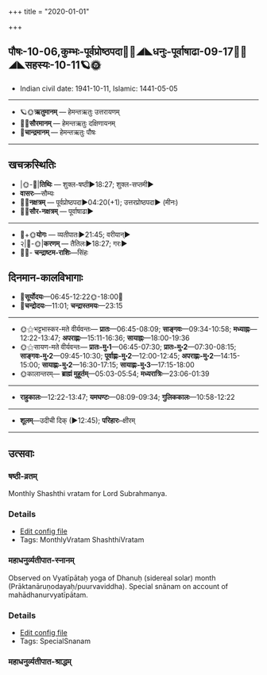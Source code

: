 +++
title = "2020-01-01"

+++
## पौषः-10-06,कुम्भः-पूर्वप्रोष्ठपदा🌛🌌◢◣धनुः-पूर्वाषाढा-09-17🌌🌞◢◣सहस्यः-10-11🪐🌞
- Indian civil date: 1941-10-11, Islamic: 1441-05-05
___________________
- 🪐🌞**ऋतुमानम्** — हेमन्तऋतुः उत्तरायणम्
- 🌌🌞**सौरमानम्** — हेमन्तऋतुः दक्षिणायनम्
- 🌛**चान्द्रमानम्** — हेमन्तऋतुः पौषः
___________________


## खचक्रस्थितिः
- |🌞-🌛|**तिथिः** — शुक्ल-षष्ठी►18:27; शुक्ल-सप्तमी►  
- **वासरः**—सौम्यः  
- 🌌🌛**नक्षत्रम्** — पूर्वप्रोष्ठपदा►04:20(+1); उत्तरप्रोष्ठपदा► (मीनः)  
- 🌌🌞**सौर-नक्षत्रम्** — पूर्वाषाढा►  
___________________
- 🌛+🌞**योगः** — व्यतीपातः►21:45; वरीयान्►  
- २|🌛-🌞|**करणम्** — तैतिलः►18:27; गरः►  
- 🌌🌛- **चन्द्राष्टम-राशिः**—सिंहः  


## दिनमान-कालविभागाः
- 🌅**सूर्योदयः**—06:45-12:22🌞️-18:00🌇  
- 🌛**चन्द्रोदयः**—11:01; **चन्द्रास्तमयः**—23:15  
___________________
- 🌞⚝भट्टभास्कर-मते वीर्यवन्तः— **प्रातः**—06:45-08:09; **साङ्गवः**—09:34-10:58; **मध्याह्नः**—12:22-13:47; **अपराह्णः**—15:11-16:36; **सायाह्नः**—18:00-19:36  
- 🌞⚝सायण-मते वीर्यवन्तः— **प्रातः-मु॰1**—06:45-07:30; **प्रातः-मु॰2**—07:30-08:15; **साङ्गवः-मु॰2**—09:45-10:30; **पूर्वाह्णः-मु॰2**—12:00-12:45; **अपराह्णः-मु॰2**—14:15-15:00; **सायाह्णः-मु॰2**—16:30-17:15; **सायाह्णः-मु॰3**—17:15-18:00  
- 🌞कालान्तरम्— **ब्राह्मं मुहूर्तम्**—05:03-05:54; **मध्यरात्रिः**—23:06-01:39  
___________________
- **राहुकालः**—12:22-13:47; **यमघण्टः**—08:09-09:34; **गुलिककालः**—10:58-12:22  
___________________
- **शूलम्**—उदीची दिक् (►12:45); **परिहारः**–क्षीरम्  
___________________

## उत्सवाः
### षष्ठी-व्रतम्

Monthly Shashthi vratam for Lord Subrahmanya.

### Details
- [Edit config file](https://github.com/sanskrit-coders/adyatithi/tree/master/devatA/kaumAra/description_only/SaSThI-vratam.toml)
- Tags: MonthlyVratam ShashthiVratam


### महाधनुर्व्यतीपात-स्नानम्

Observed on Vyatīpātaḥ yoga of Dhanuḥ (sidereal solar) month (Prāktanāruṇodayaḥ/puurvaviddha). Special snānam on account of mahādhanurvyatīpātam.

### Details
- [Edit config file](https://github.com/sanskrit-coders/adyatithi/tree/master/time_focus/misc/sidereal_solar_month/yoga/09/17/mahAdhanurvyatIpAta-snAnam.toml)
- Tags: SpecialSnanam


### महाधनुर्व्यतीपात-श्राद्धम्
